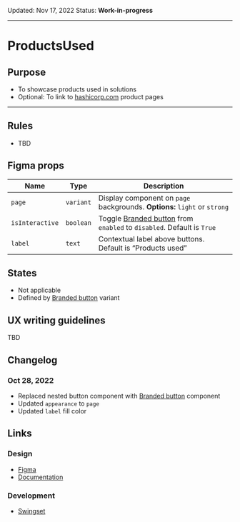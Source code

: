 Updated: Nov 17, 2022
Status: **Work-in-progress**

---

# ProductsUsed

## Purpose

- To showcase products used in solutions
- Optional: To link to [hashicorp.com](https://www.hashicorp.com) product pages

---

## Rules

- TBD

## Figma props

| Name            | Type      | Description                                                                                                                                       |
| --------------- | --------- | ------------------------------------------------------------------------------------------------------------------------------------------------- |
| `page`          | `variant` | Display component on `page` backgrounds. **Options:** `light` or `strong`                                                                         |
| `isInteractive` | `boolean` | Toggle [Branded button](https://hashicorp-wpl-documentation.vercel.app/components/button/branded) from `enabled` to `disabled`. Default is `True` |
| `label`         | `text`    | Contextual label above buttons. Default is “Products used”                                                                                        |

## States

- Not applicable
- Defined by [Branded button](https://hashicorp-wpl-documentation.vercel.app/components/button/branded) variant

## UX writing guidelines

TBD

## Changelog

### Oct 28, 2022

- Replaced nested button component with [Branded button](https://hashicorp-wpl-documentation.vercel.app/components/button/branded) component
- Updated `appearance` to `page`
- Updated `label` fill color

## Links

### Design

- [Figma](https://www.figma.com/file/VvpEQaWhKQExx9QTWRyayd/Patterns?node-id=677%3A4054)
- [Documentation](https://hashicorp-wpl-documentation.vercel.app/components/button/branded)

### Development

- [Swingset](https://react-components.vercel.app/components/productsused)
